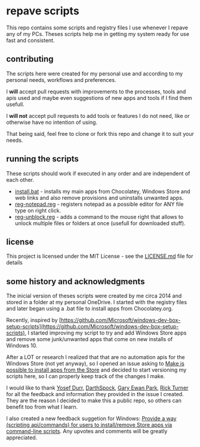 ﻿# repave scripts 

This repo contains some scripts and registry files I use whenever I repave any of my PCs. Theses scripts help me in getting my system ready for use fast and consistent.

## contributing

The scripts here were created for my personal use and according to my personal needs, workflows and preferences. 

I **will** accept pull requests with improvements to the processes, tools and apis used and maybe even suggestions of new apps and tools if I find them usefull.

I **will not** accept pull requests to add tools or features I do not need, like or otherwise have no intention of using.

That being said, feel free to clone or fork this repo and change it to suit your needs.

## running the scripts

These scripts should work if executed in any order and are independent of each other.

- [install.bat](install.bat) - installs my main apps from Chocolatey, Windows Store and web links and also remove provisions and uninstalls unwanted apps.
- [reg-notepad.reg](reg-notepad.reg) - registers notepad as a possible editor for ANY file type on right click.
- [reg-unblock.reg](reg-unblock.reg) - adds a command to the mouse right that allows to unlock multiple files or folders at once (usefull for downloaded stuff).

## license

This project is licensed under the MIT License - see the [LICENSE.md](LICENSE.md) file for details

## some history and acknowledgments

The inicial version of theses scripts were created by me circa 2014 and stored in a folder at my personal OneDrive. I started with the registry files and later began using a .bat file to install apps from Chocolatey.org.

Recently, inspired by [https://github.com/Microsoft/windows-dev-box-setup-scripts](https://github.com/Microsoft/windows-dev-box-setup-scripts), I started improving my script to try and add Windows Store apps and remove some junk/unwanted apps that come on new installs of Windows 10.

After a LOT or research I realized that that are no automation apis for the Windows Store (not yet anyway), so I opened an issue asking to [Make is possible to install apps from the Store](https://github.com/Microsoft/windows-dev-box-setup-scripts/issues/30) and decided to start versioning my scripts here, so I can properly keep track of the changes I make.

I would like to thank [Yosef Durr](https://github.com/yodurr), [DarthSpock](https://github.com/DarthSpock), [Gary Ewan Park](https://github.com/gep13), [Rick Turner](https://github.com/bitcrazed) for all the feedback and information they provided in the issue I created. They are the reason I decided to make this a public repo, so others can benefit too from what I learn.

I also created a new feedback suggetion for Windows: [Provide a way (scripting api/commands) for users to install/remove Store apps via command-line scripts](https://aka.ms/AA1bl1g). Any upvotes and comments will be greatly appreciated.
